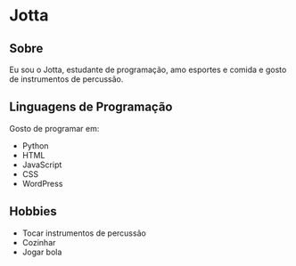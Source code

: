 <!-- #h1 ##h2 ... ######h6 -->

# Jotta

## Sobre
Eu sou o Jotta, estudante de programação, amo esportes e comida e gosto de instrumentos de percussão.

## Linguagens de Programação

Gosto de programar em:

- Python
- HTML
- JavaScript
- CSS
- WordPress

## Hobbies

- Tocar instrumentos de percussão
- Cozinhar
- Jogar bola